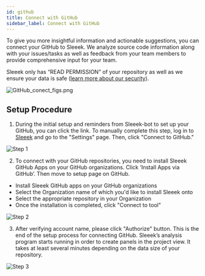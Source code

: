 ```yaml
---
id: github
title: Connect with GitHub
sidebar_label: Connect with GitHub
---
```


To give you more insightful information and actionable suggestions, you can connect your GitHub to Sleeek. We analyze source code information along with your issues/tasks as well as feedback from your team members to provide comprehensive input for your team. 

Sleeek only has “READ PERMISSION” of your repository as well as we ensure your data is safe ([learn more about our security](https://sleeekbeta2019.squarespace.com/security)). 

![GitHub_conect_figs.png](../../img/docs/integration/github/GitHub_conect_figs.png)

## Setup Procedure

1. During the initial setup and reminders from Sleeek-bot to set up your GitHub, you can click the link. To manually complete this step, log in to [Sleeek](app.sleeek.io) and go to the "Settings" page. Then, click "Connect to GitHub."

![Step 1](../../img/docs/integration/github/step1.png)


2. To connect with your GitHub repositories, you need to install Sleeek GitHub Apps on your GitHub organizations. Click ‘Install Apps via GitHub’. Then move to setup page on GitHub. 
- Install Sleeek GitHub apps on your GitHub organizations 
- Select the Organization name of which you'd like to install Sleeek onto
- Select the appropriate repository in your Organization
- Once the installation is completed, click "Connect to tool"

![Step 2](../../img/docs/integration/github/step2.png)


3. After verifying account name, please click "Authorize" button. This is the end of the setup process for connecting GitHub. Sleeek’s analysis program starts running in order to create panels in the project view. It takes at least several minutes depending on the data size of your repository. 


![Step 3](../../img/docs/integration/github/step3.png)
